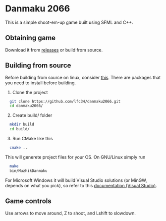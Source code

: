 
# Danmaku 2066

This is a simple shoot-em-up game built using SFML and C++. 

## Obtaining game

Download it from [releases](https://github.com/lfc34/danmaku2066/releases/tag/danmaku2066) or build from source.

## Building from source

Before building from source on linux, consider [this](https://www.sfml-dev.org/tutorials/2.6/start-cmake.php#requirements). There are packages that you need to install before building.

1. Clone the project

```bash
  git clone https://github.com/lfc34/danmaku2066.git
  cd danmaku2066/
```

2. Create build/ folder

```bash
  mkdir build
  cd build/
```

3. Run CMake like this 

```bash
  cmake .. 
```
This will generete project files for your OS. On GNU/Linux simply run 
```bash
  make
  bin/MuzhikDanmaku
```

For Microsoft Windows it will build Visual Studio solutions (or MinGW, depends on what you pick), so refer to this [documentation (Visual Studio)](https://learn.microsoft.com/en-us/visualstudio/ide/building-and-cleaning-projects-and-solutions-in-visual-studio?view=vs-2022). 

## Game controls
Use arrows to move around, Z to shoot, and Lshift to slowdown.